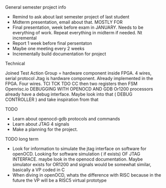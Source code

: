 General semester project info

- Remind to ask about last semester project of last student
- Midterm presentation, email about that. MOSTLY FOR 
- Final presentation, week before exam in JANUARY. Needs to be everything of work. Repeat everything in midterm if needed. Nt incremental 
- Report 1 week before final persentaton
- Maybe one meeting every 2 weeks
- Incrementally build documentation for project

Technical

Joined Test Action Group = hardware component inside FPGA. 4 wires, serial protocol
Jtag is hardware component. Already implemented in the FPGA.
Four wires. TCI TCK TDO CC then two registers then FSM
Openrisc.io DEBUGGING WITH OPENOCD AND GDB
Or1200 processors already have a debug interface. Maybe look into that ( DEBUG CONTROLLER ) and take inspiration from that 

TODO

- Learn about openocd-gdb protocols and commands
- Learn about JTAG 4 signals
- Make a planning for the project.

TODO long term

- Look for information to simulate the jtag interface on software for openOCD. Looking for software simulation ( if exists) OF JTAG INTERFACE. maybe look in the openocd documentation. Maybe simulator exists for OR1200 and signals would be somewhat similar, basically a VP coded in C
- When diving in openOCD, whats the difference with RISC because in the future the VP will be a RISC5 virtual prototype
